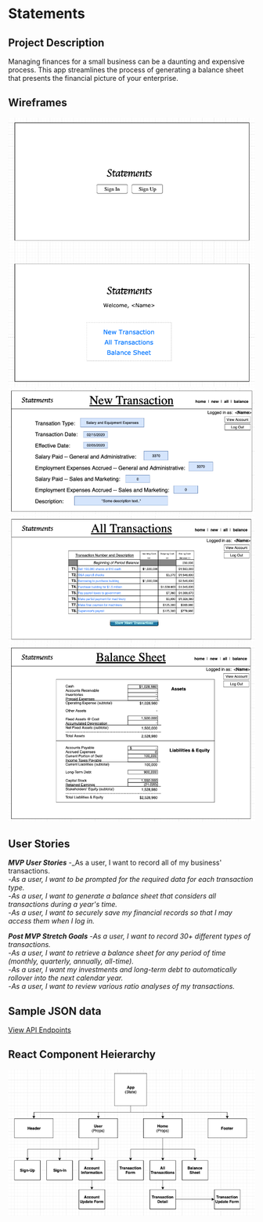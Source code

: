 # Statements

## Project Description

Managing finances for a small business can be a daunting and expensive process. This app streamlines the process of generating a balance sheet that presents the financial picture of your enterprise.

## Wireframes
![Home Page](/readme-images/png/home-page-wireframe-png.png)
![Transaction Form](/readme-images/png/transaction-form-wireframe-png.png)
![All Transactions](/readme-images/png/all-transactions-wireframe-png.png)
![Balance Sheet](/readme-images/png/balance-sheet-wireframe-png.png)


## User Stories

_**MVP User Stories**_ 
-_As a user, I want to record all of my business' transactions.  
-_As a user, I want to be prompted for the required data for each transaction type._  
-_As a user, I want to generate a balance sheet that considers all transactions during a year's time._  
-_As a user, I want to securely save my financial records so that I may access them when I log in._  

_**Post MVP Stretch Goals**_ 
-_As a user, I want to record 30+ different types of transactions._  
-_As a user, I want to retrieve a balance sheet for any period of time (monthly, quarterly, annually, all-time)._  
-_As a user, I want my investments and long-term debt to automatically rollover into the next calendar year._  
-_As a user, I want to review various ratio analyses of my transactions._  

## Sample JSON data
[View API Endpoints](endpoints.md)

## React Component Heierarchy
![Component Hierarchy](/readme-images/png/component-tree-png.png)